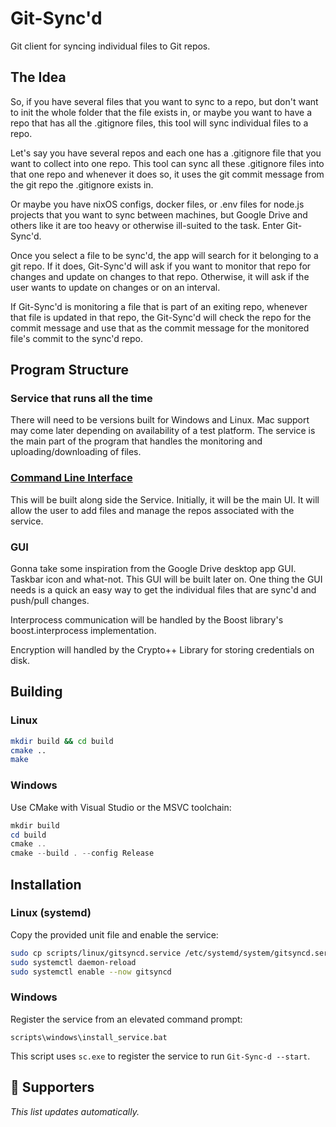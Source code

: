 # Git-Sync'd
Git client for syncing individual files to Git repos. 

## The Idea
So, if you have several files that you want to sync to a repo, but don't want to init the whole folder that the file exists in, or maybe you want to have a repo that has all the .gitignore files, this tool will sync individual files to a repo. 

Let's say you have several repos and each one has a .gitignore file that you want to collect into one repo. This tool can sync all these .gitignore files into that one repo and whenever it does so, it uses the git commit message from the git repo the .gitignore exists in.

Or maybe you have nixOS configs, docker files, or .env files for node.js projects that you want to sync between machines, but Google Drive and others like it are too heavy or otherwise ill-suited to the task. Enter Git-Sync'd.

Once you select a file to be sync'd, the app will search for it belonging to a git repo. If it does, Git-Sync'd will ask if you want to monitor that repo for changes and update on changes to that repo. Otherwise, it will ask if the user wants to update on changes or on an interval. 

If Git-Sync'd is monitoring a file that is part of an exiting repo, whenever that file is updated in that repo, the Git-Sync'd will check the repo for the commit message and use that as the commit message for the monitored file's commit to the sync'd repo. 

## Program Structure
### Service that runs all the time
There will need to be versions built for Windows and Linux. Mac support may come later depending on availability of a test platform. The service is the main part of the program that handles the monitoring and uploading/downloading of files. 
### [Command Line Interface](https://github.com/andrewmcdan/Git-Sync-d-CLI)
This will be built along side the Service. Initially, it will be the main UI. It will allow the user to add files and manage the repos associated with the service.
### GUI
Gonna take some inspiration from the Google Drive desktop app GUI. Taskbar icon and what-not. This GUI will be built later on. One thing the GUI needs is a quick an easy way to get the individual files that are sync'd and push/pull changes.

Interprocess communication will be handled by the Boost library's boost.interprocess implementation.

Encryption will handled by the Crypto++ Library for storing credentials on disk.

## Building

### Linux
```bash
mkdir build && cd build
cmake ..
make
```

### Windows
Use CMake with Visual Studio or the MSVC toolchain:
```powershell
mkdir build
cd build
cmake ..
cmake --build . --config Release
```

## Installation

### Linux (systemd)
Copy the provided unit file and enable the service:
```bash
sudo cp scripts/linux/gitsyncd.service /etc/systemd/system/gitsyncd.service
sudo systemctl daemon-reload
sudo systemctl enable --now gitsyncd
```

### Windows
Register the service from an elevated command prompt:
```batch
scripts\windows\install_service.bat
```
This script uses `sc.exe` to register the service to run `Git-Sync-d --start`.

## 💖 Supporters
<!-- PATRONS:START -->
_This list updates automatically._
<!-- PATRONS:END -->
